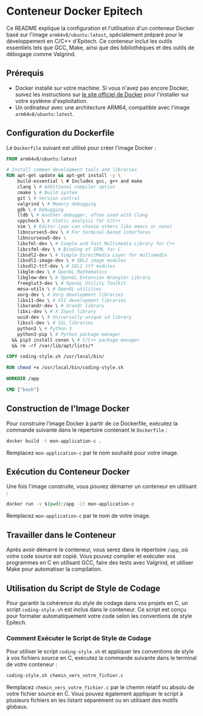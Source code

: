 # Conteneur Docker Epitech

Ce README explique la configuration et l'utilisation d'un conteneur Docker basé sur l'image `arm64v8/ubuntu:latest`, spécialement préparé pour le développement en C/C++ d'Epitech. Ce conteneur inclut les outils essentiels tels que GCC, Make, ainsi que des bibliothèques et des outils de débogage comme Valgrind.

## Prérequis

- Docker installé sur votre machine. Si vous n'avez pas encore Docker, suivez les instructions sur [le site officiel de Docker](https://docs.docker.com/get-docker/) pour l'installer sur votre système d'exploitation.
- Un ordinateur avec une architecture ARM64, compatible avec l'image `arm64v8/ubuntu:latest`.

## Configuration du Dockerfile

Le `Dockerfile` suivant est utilisé pour créer l'image Docker :

```dockerfile
FROM arm64v8/ubuntu:latest

# Install common development tools and libraries
RUN apt-get update && apt-get install -y \
    build-essential \ # Includes gcc, g++ and make
    clang \ # Additional compiler option
    cmake \ # Build system
    git \ # Version control
    valgrind \ # Memory debugging
    gdb \ # Debugging
    lldb \ # Another debugger, often used with Clang
    cppcheck \ # Static analysis for C/C++
    vim \ # Editor (you can choose others like emacs or nano)
    libncurses5-dev \ # For terminal-based interfaces
    libncursesw5-dev \
    libsfml-dev \ # Simple and Fast Multimedia Library for C++
    libcsfml-dev \ # Binding of SFML for C
    libsdl2-dev \ # Simple DirectMedia Layer for multimedia
    libsdl2-image-dev \ # SDL2 image modules
    libsdl2-ttf-dev \ # SDL2 ttf modules
    libglm-dev \ # OpenGL Mathematics
    libglew-dev \ # OpenGL Extension Wrangler Library
    freeglut3-dev \ # OpenGL Utility Toolkit
    mesa-utils \ # OpenGL utilities
    xorg-dev \ # Xorg development libraries
    libx11-dev \ # X11 development libraries
    libxrandr-dev \ # Xrandr library
    libxi-dev \ # X Input library
    uuid-dev \ # Universally unique id library
    libssl-dev \ # SSL libraries
    python3 \ # Python 3
    python3-pip \ # Python package manager
  && pip3 install conan \ # C/C++ package manager
  && rm -rf /var/lib/apt/lists/*

COPY coding-style.sh /usr/local/bin/

RUN chmod +x /usr/local/bin/coding-style.sh

WORKDIR /app

CMD ["bash"]

```

## Construction de l'Image Docker

Pour construire l'image Docker à partir de ce Dockerfile, exécutez la commande suivante dans le répertoire contenant le `Dockerfile` :

```bash
docker build -t mon-application-c .
```

Remplacez `mon-application-c` par le nom souhaité pour votre image.

## Exécution du Conteneur Docker

Une fois l'image construite, vous pouvez démarrer un conteneur en utilisant :

```bash
docker run -v $(pwd):/app -it mon-application-c
```

Remplacez `mon-application-c` par le nom de votre image.

## Travailler dans le Conteneur

Après avoir démarré le conteneur, vous serez dans le répertoire `/app`, où votre code source est copié. Vous pouvez compiler et exécuter vos programmes en C en utilisant GCC, faire des tests avec Valgrind, et utiliser Make pour automatiser la compilation.

## Utilisation du Script de Style de Codage

Pour garantir la cohérence du style de codage dans vos projets en C, un script `coding-style.sh` est inclus dans le conteneur. Ce script est conçu pour formater automatiquement votre code selon les conventions de style Epitech.

### Comment Exécuter le Script de Style de Codage

Pour utiliser le script `coding-style.sh` et appliquer les conventions de style à vos fichiers source en C, exécutez la commande suivante dans le terminal de votre conteneur :

```bash
coding-style.sh chemin_vers_votre_fichier.c
```

Remplacez `chemin_vers_votre_fichier.c` par le chemin relatif ou absolu de votre fichier source en C. Vous pouvez également appliquer le script à plusieurs fichiers en les listant séparément ou en utilisant des motifs globaux.
